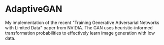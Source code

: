 # AdaptiveGAN
My implementation of the recent "Training Generative Adversarial Networks with Limited Data" paper from NVIDIA. The GAN uses heuristic-informed transformation probabilities to effectively learn image generation with low data.
